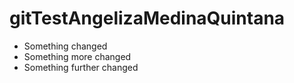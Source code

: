 # gitTestAngelizaMedinaQuintana

* Something changed
* Something more changed
* Something further changed